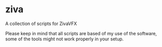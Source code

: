 # ziva
A collection of scripts for ZivaVFX


Please keep in mind that all scripts are based of my use of the software, some of the tools might not work properly in your setup.
